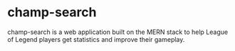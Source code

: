 # champ-search
champ-search is a web application built on the MERN stack to help League of Legend players get statistics and improve their gameplay.
